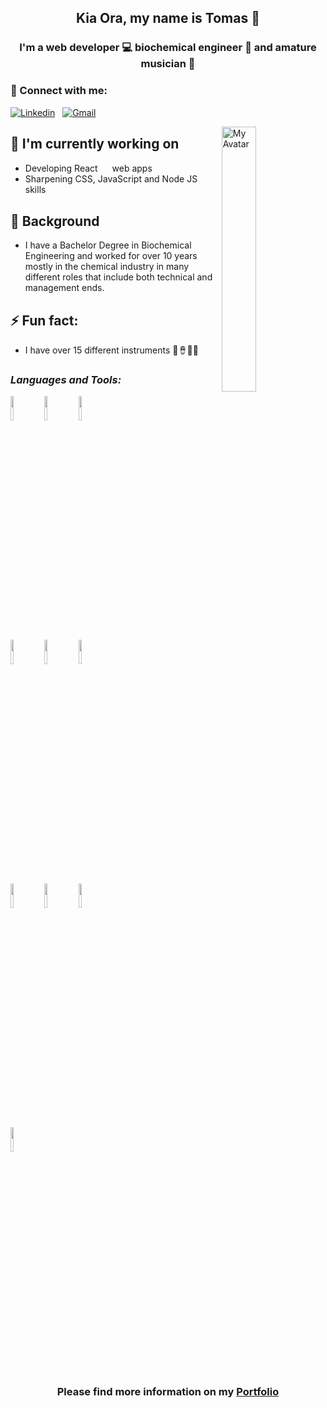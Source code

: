 <h2 align="center">
  Kia Ora, my name is Tomas 👋
</h2> 

<h3 align="center">
  I'm a web developer 💻 biochemical engineer 🔬 and amature musician 🎸
</h3> 

### 🤝 Connect with me:
[![Linkedin](https://img.shields.io/badge/-LinkedIn-blue?style=flat&logo=Linkedin&logoColor=white)](https://www.linkedin.com/in/tomas-alves-de-souza-0015003b/) &nbsp;
[![Gmail](https://img.shields.io/badge/-Gmail-c14438?style=flat&logo=Gmail&logoColor=white)](mailto:tomas.alves08@gmail.com)

<img width="33%" align="right" alt="My Avatar" src="https://i.imgur.com/FtdEDX6.png" />

## 🔭 I'm currently working on
- Developing React <img width=15 src="https://www.vectorlogo.zone/logos/reactjs/reactjs-icon.svg"> web apps
- Sharpening CSS, JavaScript and Node JS skills

##  🌱 Background
- I have a Bachelor Degree in Biochemical Engineering and worked for over 10 years mostly in the chemical industry in many different roles that include both technical and management ends.

## ⚡ Fun fact: 
- I have over 15 different instruments 🎸🪘🎤🎶


### *Languages and Tools:*
<p>
<code><img width="10%" src="https://www.vectorlogo.zone/logos/w3_html5/w3_html5-ar21.svg"></code>
<code><img width="10%" height="10%" src="https://www.vectorlogo.zone/logos/javascript/javascript-ar21.svg"></code>
<code><img width="10%" src="https://www.vectorlogo.zone/logos/w3_css/w3_css-ar21.svg"></code>
  <br />
<code><img width="10%" src="https://www.vectorlogo.zone/logos/nodejs/nodejs-ar21.svg"></code>
<code><img width="10%" src="https://www.vectorlogo.zone/logos/handlebarsjs/handlebarsjs-ar21.svg"></code>
<code><img width="10%" src="https://www.vectorlogo.zone/logos/json/json-ar21.svg"></code>
<br />
<code><img width="10%" src="https://www.vectorlogo.zone/logos/expressjs/expressjs-ar21.svg"></code>
<code><img width="10%" src="https://www.vectorlogo.zone/logos/npmjs/npmjs-ar21.svg"></code>
<code><img width="10%" src="https://www.vectorlogo.zone/logos/reactjs/reactjs-ar21.svg"></code>
  <br />
<code><img width="10%" src="https://www.vectorlogo.zone/logos/sqlite/sqlite-ar21.svg"></code>
  <br />
</p>

<h3 align="center">
  Please find more information on my <a href="https://portfolio-bb51c.web.app/">
    Portfolio
  </a>
</h3>

<!-- This readme was inspired by Zin Hoang - https://github.com/zinHoang -->



